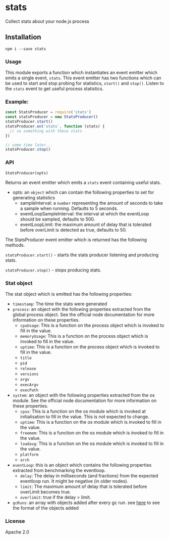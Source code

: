 # stats

Collect stats about your node.js process

## Installation

```
npm i --save stats
```

### Usage

This module exports a function which instantiates an event emitter which emits a single event, `stats`. This event emitter has two functions which can be used to start and stop probing for statistics, `start()` and `stop()`. Listen to the `stats` event to get useful process statistics.

### Example:
```js
const StatsProducer = require('stats')
const statsProducer = new StatsProducer()
statsProducer.start()
statsProducer.on('stats', function (stats) {
  // so something with these stats
})

// some time later...
statsProducer.stop()
```

### API

`StatsProducer(opts)`

Returns an event emitter which emits a `stats` event containing useful stats.

- opts: an `object` which can contain the following properties to set for generating statistics
  - sampleInterval: a `number` representing the amount of seconds to take a sample when running. Defaults to 5 seconds.
  - eventLoopSampleInterval: the interval at which the eventLoop should be sampled, defaults to 500.
  - eventLoopLimit: the maximum amount of delay that is tolerated before overLimit is detected as true, defaults to 50.

The StatsProducer event emitter which is returned has the following methods.

`statsProducer.start()` - starts the stats producer listening and producing stats.

`statsProducer.stop()` - stops producing stats.

### Stat object

The stat object which is emitted has the following properties:

- `timestamp`: The time the stats were generated
- `process`: an object with the following properties extracted from the global process object. See the official node documentation for more information on these properties.
  - `cpuUsage`: This is a function on the process object which is invoked to fill in the value.
  - `memoryUsage`: This is a function on the process object which is invoked to fill in the value.
  - `uptime`: This is a function on the process object which is invoked to fill in the value.
  - `title`
  - `pid`
  - `release`
  - `versions`
  - `argv`
  - `execArgv`
  - `execPath`
- `system`: an object with the following properties extracted from the os module. See the official node documentation for more information on these properties.
  - `cpus`: This is a function on the os module which is invoked at initialisation to fill in the value. This is not expected to change.
  - `uptime`:  This is a function on the os module which is invoked to fill in the value.
  - `freemem`: This is a function on the os module which is invoked to fill in the value.
  - `loadavg`: This is a function on the os module which is invoked to fill in the value.
  - `platform`
  - `arch`
- `eventLoop`: this is an object which contains the following properties extracted from benchmarking the eventloop.
  - `delay`: The delay in milliseconds (and fractions) from the expected eventloop run. It might be negative (in older nodes).
  - `limit`: The maximum amount of delay that is tolerated before overLimit becomes true.
  - `overlimit`: true if the delay > limit.
- `gcRuns`: an array with objects added after every gc run. see [here](http://npm.im/gc-profiler) to see the format of the objects added

### License

Apache 2.0
